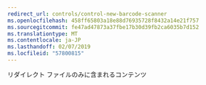 ```yaml
---
redirect_url: controls/control-new-barcode-scanner
ms.openlocfilehash: 458ff65803a18e88d76935728f8432a14e21f757
ms.sourcegitcommit: fe47ad47873a37fbe17b30d39fb2ca6035b7d152
ms.translationtype: MT
ms.contentlocale: ja-JP
ms.lasthandoff: 02/07/2019
ms.locfileid: "57800815"
---
```

リダイレクト ファイルのみに含まれるコンテンツ
